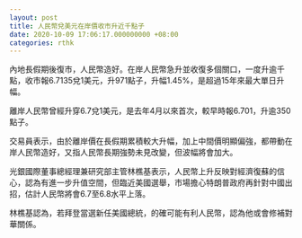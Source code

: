 ```yaml
---
layout: post
title: 人民幣兌美元在岸價收市升近千點子
date: 2020-10-09 17:06:17.000000000 +08:00
categories: rthk
---
```


內地長假期後復市，人民幣造好。在岸人民幣急升並收復多個關口，一度升逾千點，收市報6.7135兌1美元，升971點子，升幅1.45%，是超過15年來最大單日升幅。

離岸人民幣曾經升穿6.7兌1美元，是去年4月以來首次，較早時報6.701，升逾350點子。

交易員表示，由於離岸價在長假期累積較大升幅，加上中間價明顯偏強，都帶動在岸人民幣造好，又指人民幣長期強勢未見改變，但波幅將會加大。

光銀國際董事總經理兼研究部主管林樵基表示，人民幣上升反映對經濟復蘇的信心，認為有進一步升值空間，但臨近美國選舉，市場擔心特朗普政府再針對中國出招，估計人民幣將會6.7至6.8水平上落。

林樵基認為，若拜登當選新任美國總統，的確可能有利人民幣，認為他或會修補對華關係。
